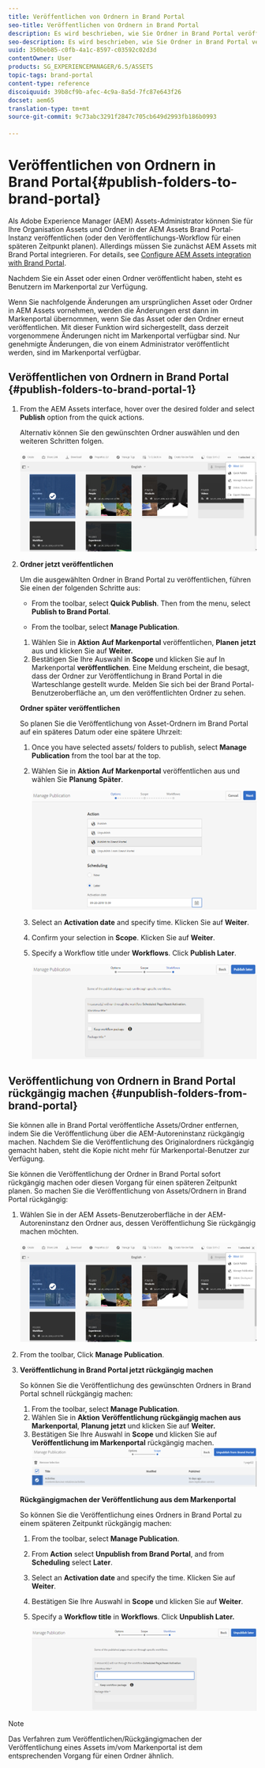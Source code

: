 ```yaml
---
title: Veröffentlichen von Ordnern in Brand Portal
seo-title: Veröffentlichen von Ordnern in Brand Portal
description: Es wird beschrieben, wie Sie Ordner in Brand Portal veröffentlichen und die Veröffentlichung aufheben.
seo-description: Es wird beschrieben, wie Sie Ordner in Brand Portal veröffentlichen und die Veröffentlichung aufheben.
uuid: 350beb85-c0fb-4a1c-8597-c03592c02d3d
contentOwner: User
products: SG_EXPERIENCEMANAGER/6.5/ASSETS
topic-tags: brand-portal
content-type: reference
discoiquuid: 39b8cf9b-afec-4c9a-8a5d-7fc87e643f26
docset: aem65
translation-type: tm+mt
source-git-commit: 9c73abc3291f2847c705cb649d2993fb186b0993

---
```



# Veröffentlichen von Ordnern in Brand Portal{#publish-folders-to-brand-portal}

Als Adobe Experience Manager (AEM) Assets-Administrator können Sie für Ihre Organisation Assets und Ordner in der AEM Assets Brand Portal-Instanz veröffentlichen (oder den Veröffentlichungs-Workflow für einen späteren Zeitpunkt planen). Allerdings müssen Sie zunächst AEM Assets mit Brand Portal integrieren. For details, see [Configure AEM Assets integration with Brand Portal](/help/assets/brand-portal-configuring-integration.md).

Nachdem Sie ein Asset oder einen Ordner veröffentlicht haben, steht es Benutzern im Markenportal zur Verfügung.

Wenn Sie nachfolgende Änderungen am ursprünglichen Asset oder Ordner in AEM Assets vornehmen, werden die Änderungen erst dann im Markenportal übernommen, wenn Sie das Asset oder den Ordner erneut veröffentlichen. Mit dieser Funktion wird sichergestellt, dass derzeit vorgenommene Änderungen nicht im Markenportal verfügbar sind. Nur genehmigte Änderungen, die von einem Administrator veröffentlicht werden, sind im Markenportal verfügbar.

## Veröffentlichen von Ordnern in Brand Portal {#publish-folders-to-brand-portal-1}

1. From the AEM Assets interface, hover over the desired folder and select **Publish** option from the quick actions.

   Alternativ können Sie den gewünschten Ordner auswählen und den weiteren Schritten folgen.

   ![publish2bp](assets/publish2bp.png)

1. **Ordner jetzt veröffentlichen** 

   Um die ausgewählten Ordner in Brand Portal zu veröffentlichen, führen Sie einen der folgenden Schritte aus:

   * From the toolbar, select **Quick Publish**. Then from the menu, select **Publish to Brand Portal**.

   * From the toolbar, select **Manage Publication**.
   1. Wählen Sie in **Aktion** **Auf Markenportal** veröffentlichen, **Planen** **jetzt** aus und klicken Sie auf **Weiter.**
   1. Bestätigen Sie Ihre Auswahl in **Scope** und klicken Sie auf In Markenportal **veröffentlichen**.
   Eine Meldung erscheint, die besagt, dass der Ordner zur Veröffentlichung in Brand Portal in die Warteschlange gestellt wurde. Melden Sie sich bei der Brand Portal-Benutzeroberfläche an, um den veröffentlichten Ordner zu sehen.

   **Ordner später veröffentlichen**

   So planen Sie die Veröffentlichung von Asset-Ordnern im Brand Portal auf ein späteres Datum oder eine spätere Uhrzeit:

   1. Once you have selected assets/ folders to publish, select **Manage Publication** from the tool bar at the top.
   1. Wählen Sie in **Aktion** **Auf Markenportal** veröffentlichen aus und wählen Sie **Planung** **Später**.

      ![publishlaterbp](assets/publishlaterbp.png)

   1. Select an **Activation date** and specify time. Klicken Sie auf **Weiter**.
   1. Confirm your selection in **Scope**. Klicken Sie auf **Weiter**.
   1. Specify a Workflow title under **Workflows**. Click **Publish Later**.

      ![manageschedulepub](assets/manageschedulepub.png)



## Veröffentlichung von Ordnern in Brand Portal rückgängig machen {#unpublish-folders-from-brand-portal}

Sie können alle in Brand Portal veröffentliche Assets/Ordner entfernen, indem Sie die Veröffentlichung über die AEM-Autoreninstanz rückgängig machen. Nachdem Sie die Veröffentlichung des Originalordners rückgängig gemacht haben, steht die Kopie nicht mehr für Markenportal-Benutzer zur Verfügung.

Sie können die Veröffentlichung der Ordner in Brand Portal sofort rückgängig machen oder diesen Vorgang für einen späteren Zeitpunkt planen. So machen Sie die Veröffentlichung von Assets/Ordnern in Brand Portal rückgängig:

1. Wählen Sie in der AEM Assets-Benutzeroberfläche in der AEM-Autoreninstanz den Ordner aus, dessen Veröffentlichung Sie rückgängig machen möchten.

   ![publish2bp-1](assets/publish2bp.png)

1. From the toolbar, Click **Manage Publication**.

1. **Veröffentlichung in Brand Portal jetzt rückgängig machen**

   So können Sie die Veröffentlichung des gewünschten Ordners in Brand Portal schnell rückgängig machen:

   1. From the toolbar, select **Manage Publication**.
   1. Wählen Sie in **Aktion** **Veröffentlichung rückgängig machen aus Markenportal**, **Planung** **jetzt** und klicken Sie auf **Weiter.**
   1. Bestätigen Sie Ihre Auswahl in **Scope** und klicken Sie auf **Veröffentlichung im Markenportal** rückgängig machen.
   ![verify-unpublish](assets/confirm-unpublish.png)

   **Rückgängigmachen der Veröffentlichung aus dem Markenportal**

   So können Sie die Veröffentlichung eines Ordners in Brand Portal zu einem späteren Zeitpunkt rückgängig machen:

   1. From the toolbar, select **Manage Publication**.
   1. From **Action** select **Unpublish from Brand Portal**, and from **Scheduling** select **Later**.
   1. Select an **Activation date** and specify the time. Klicken Sie auf **Weiter**.
   1. Bestätigen Sie Ihre Auswahl in **Scope** und klicken Sie auf **Weiter**.
   1. Specify a **Workflow title** in **Workflows**. Click **Unpublish Later.**

      ![unpublishworkflows](assets/unpublishworkflows.png)


>[!NOTE]
>
>Das Verfahren zum Veröffentlichen/Rückgängigmachen der Veröffentlichung eines Assets im/vom Markenportal ist dem entsprechenden Vorgang für einen Ordner ähnlich.

